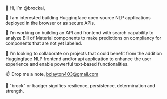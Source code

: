 👋 Hi, I’m @brockai,
  
👀 I am interested building Huggingface open source NLP applications deployed in the browser or as secure APIs.

🌱 I’m working on building an API and frontend with search capability to analyze Bill of Material components to make predictions on compliancy for components that are not yet labeled.
  
💞️ I’m looking to collaborate on projects that could benefit from the addition Huggingface NLP frontend and/or api application to enhance the user experience and enable powerful text-based functionalities.
  
📫  Drop me a note, bclayton403@gmail.com

:badger: "brock" or badger signifies resilience, persistence, determination and strength.

<!---
brockai/brockai is a ✨ special ✨ repository because its `README.md` (this file) appears on your GitHub profile.
You can click the Preview link to take a look at your changes.
--->
